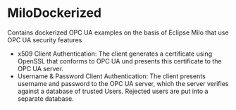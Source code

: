 # MiloDockerized
Contains dockerized OPC UA examples on the basis of Eclipse Milo that use OPC UA security features
 - x509 Client Authentication: The client generates a certificate using OpenSSL that conforms to OPC UA und presents this certificate to the OPC UA server. 
 - Username & Password Client Authentication: The client presents username and password
 to the OPC UA server, which the server
 verifies against a database of trusted Users. Rejected users are put into a separate database.